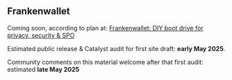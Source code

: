 ## Frankenwallet

Coming soon, according to plan at: [Frankenwallet: DIY boot drive for privacy, security & SPO](https://projectcatalyst.io/funds/11/cardano-open-ecosystem/frankenwallet-diy-boot-drive-for-privacy-security-and-spo)

Estimated public release & Catalyst audit for first site draft: **early May 2025**.

Community comments on this material welcome after that first audit: estimated **late May 2025**
